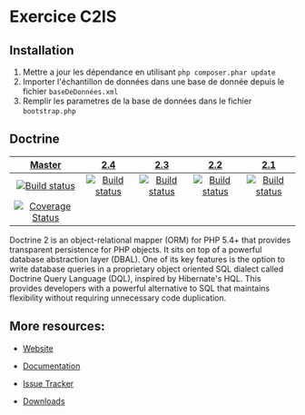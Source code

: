 Exercice C2IS
===================

Installation
-------------

1. Mettre a jour les dépendance en utilisant `php composer.phar update`
2. Importer l'échantillon de données dans une base de donnée depuis le fichier `baseDeDonnées.xml`
3. Remplir les parametres de la base de données dans le fichier `bootstrap.php`




Doctrine
-------------

| [Master][Master] | [2.4][2.4] | [2.3][2.3] | [2.2][2.2] | [2.1][2.1] |
|:----------------:|:----------:|:----------:|:----------:|:----------:|
| [![Build status][Master image]][Master] | [![Build status][2.4 image]][2.4] | [![Build status][2.3 image]][2.3] | [![Build status][2.2 image]][2.2] | [![Build status][2.1 image]][2.1] |
| [![Coverage Status][Master coverage image]][Master coverage] |

Doctrine 2 is an object-relational mapper (ORM) for PHP 5.4+ that provides transparent persistence
for PHP objects. It sits on top of a powerful database abstraction layer (DBAL). One of its key features
is the option to write database queries in a proprietary object oriented SQL dialect called Doctrine Query Language (DQL),
inspired by Hibernate's HQL. This provides developers with a powerful alternative to SQL that maintains flexibility
without requiring unnecessary code duplication.

## More resources:

* [Website](http://www.doctrine-project.org)
* [Documentation](http://docs.doctrine-project.org/projects/doctrine-orm/en/latest/index.html)
* [Issue Tracker](http://www.doctrine-project.org/jira/browse/DDC)
* [Downloads](http://github.com/doctrine/doctrine2/downloads)

  [Master image]: https://travis-ci.org/doctrine/doctrine2.svg?branch=master
  [Master]: https://travis-ci.org/doctrine/doctrine2
  [Master coverage image]: https://coveralls.io/repos/doctrine/doctrine2/badge.png?branch=master
  [Master coverage]: https://coveralls.io/r/doctrine/doctrine2?branch=master
  [2.4 image]: https://travis-ci.org/doctrine/doctrine2.svg?branch=2.4
  [2.4]: https://github.com/doctrine/doctrine2/tree/2.4
  [2.3 image]: https://travis-ci.org/doctrine/doctrine2.svg?branch=2.3
  [2.3]: https://github.com/doctrine/doctrine2/tree/2.3
  [2.2 image]: https://travis-ci.org/doctrine/doctrine2.svg?branch=2.2
  [2.2]: https://github.com/doctrine/doctrine2/tree/2.2
  [2.1 image]: https://travis-ci.org/doctrine/doctrine2.svg?branch=2.1.x
  [2.1]: https://github.com/doctrine/doctrine2/tree/2.1.x
